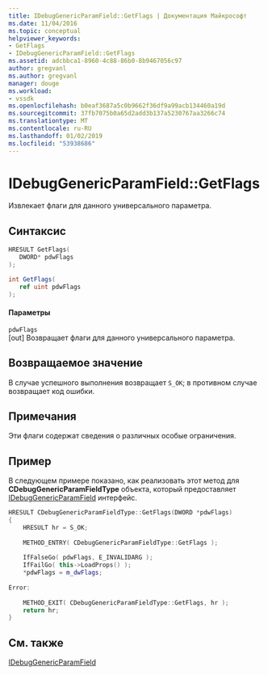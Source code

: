 ```yaml
---
title: IDebugGenericParamField::GetFlags | Документация Майкрософт
ms.date: 11/04/2016
ms.topic: conceptual
helpviewer_keywords:
- GetFlags
- IDebugGenericParamField::GetFlags
ms.assetid: adcbbca1-8960-4c88-86b0-8b9467056c97
author: gregvanl
ms.author: gregvanl
manager: douge
ms.workload:
- vssdk
ms.openlocfilehash: b0eaf3687a5c0b9662f36df9a99acb134460a19d
ms.sourcegitcommit: 37fb7075b0a65d2add3b137a5230767aa3266c74
ms.translationtype: MT
ms.contentlocale: ru-RU
ms.lasthandoff: 01/02/2019
ms.locfileid: "53938686"
---
```

# <a name="idebuggenericparamfieldgetflags"></a>IDebugGenericParamField::GetFlags
Извлекает флаги для данного универсального параметра.  
  
## <a name="syntax"></a>Синтаксис  
  
```cpp  
HRESULT GetFlags(  
   DWORD* pdwFlags  
);  
```  
  
```csharp  
int GetFlags(  
   ref uint pdwFlags  
);  
```  
  
#### <a name="parameters"></a>Параметры  
 `pdwFlags`  
 [out] Возвращает флаги для данного универсального параметра.  
  
## <a name="return-value"></a>Возвращаемое значение  
 В случае успешного выполнения возвращает `S_OK`; в противном случае возвращает код ошибки.  
  
## <a name="remarks"></a>Примечания  
 Эти флаги содержат сведения о различных особые ограничения.  
  
## <a name="example"></a>Пример  
 В следующем примере показано, как реализовать этот метод для **CDebugGenericParamFieldType** объекта, который предоставляет [IDebugGenericParamField](../../../extensibility/debugger/reference/idebuggenericparamfield.md) интерфейс.  
  
```cpp  
HRESULT CDebugGenericParamFieldType::GetFlags(DWORD *pdwFlags)  
{  
    HRESULT hr = S_OK;  
  
    METHOD_ENTRY( CDebugGenericParamFieldType::GetFlags );  
  
    IfFalseGo( pdwFlags, E_INVALIDARG );  
    IfFailGo( this->LoadProps() );  
    *pdwFlags = m_dwFlags;  
  
Error:  
  
    METHOD_EXIT( CDebugGenericParamFieldType::GetFlags, hr );  
    return hr;  
}  
```  
  
## <a name="see-also"></a>См. также  
 [IDebugGenericParamField](../../../extensibility/debugger/reference/idebuggenericparamfield.md)